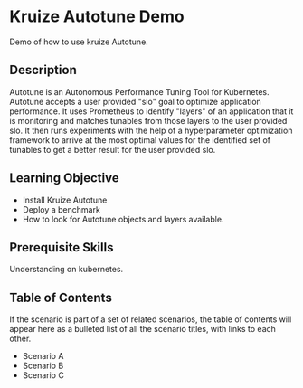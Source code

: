 # Kruize Autotune Demo

Demo of how to use kruize Autotune.

## Description

Autotune is an Autonomous Performance Tuning Tool for Kubernetes. Autotune accepts a user provided "slo" goal to optimize application performance. It uses Prometheus to identify "layers" of an application that it is monitoring and matches tunables from those layers to the user provided slo. It then runs experiments with the help of a hyperparameter optimization framework to arrive at the most optimal values for the identified set of tunables to get a better result for the user provided slo.

## Learning Objective

- Install Kruize Autotune
- Deploy a benchmark
- How to look for Autotune objects and layers available.

## Prerequisite Skills

Understanding on kubernetes.


## Table of Contents

If the scenario is part of a set of related scenarios, the table of contents will appear here as a bulleted list of all the scenario titles, with links to each other.

- Scenario A
- Scenario B
- Scenario C


